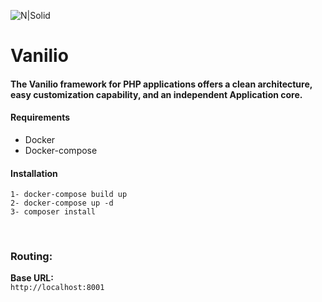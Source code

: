 ![N|Solid](https://www.brandbucket.com/sites/default/files/logo_uploads/41991/large_vanillio-01.png)
# Vanilio
#### The Vanilio framework for PHP applications offers a clean architecture, easy customization capability, and an independent Application core.

#### Requirements
<ul>  
<li> Docker </li>  
<li> Docker-compose</li>  
</ul>  

#### Installation
`` 1- docker-compose build up ``<br>
`` 2- docker-compose up -d ``<br>
`` 3- composer install ``<br>

<br>  

### Routing:
<b>Base URL:</b>  
```http://localhost:8001```